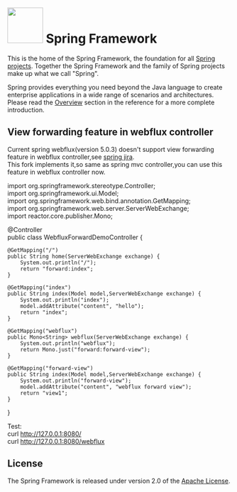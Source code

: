 # <img src="src/docs/asciidoc/images/spring-framework.png" width="80" height="80"> Spring Framework

This is the home of the Spring Framework, the foundation for all
[Spring projects](https://spring.io/projects). Together the Spring Framework and the family of Spring projects make up what we call "Spring". 

Spring provides everything you need beyond the Java language to create enterprise
applications in a wide range of scenarios and architectures. Please read the
[Overview](https://docs.spring.io/spring/docs/current/spring-framework-reference/overview.html#spring-introduction)
section in the reference for a more complete introduction.

## View forwarding feature in webflux controller
Current spring webflux(version 5.0.3) doesn't support view forwarding feature in webflux controller,see [spring jira](https://jira.spring.io/browse/SPR-14537).   
This fork implements it,so same as spring mvc controller,you 
can use this feature in webflux controller now.
 
 import org.springframework.stereotype.Controller;   
 import org.springframework.ui.Model;    
 import org.springframework.web.bind.annotation.GetMapping;    
 import org.springframework.web.server.ServerWebExchange;  
 import reactor.core.publisher.Mono; 
 
 @Controller  
 public class WebfluxForwardDemoController {
 	
 	@GetMapping("/")
	public String home(ServerWebExchange exchange) {
	    System.out.println("/");
		return "forward:index";
	}
	
	@GetMapping("index")
	public String index(Model model,ServerWebExchange exchange) {
	    System.out.println("index");
	    model.addAttribute("content", "hello");
		return "index";
    }
    
    @GetMapping("webflux")
	public Mono<String> webflux(ServerWebExchange exchange) {
	    System.out.println("webflux");
		return Mono.just("forward:forward-view");
	}
	
	@GetMapping("forward-view")
	public String index(Model model,ServerWebExchange exchange) {
	    System.out.println("forward-view");
	    model.addAttribute("content", "webflux forward view");
		return "view1";
    }
} 
       
    
Test:  
 curl http://127.0.0.1:8080/  
 curl http://127.0.0.1:8080/webflux    
    

## License

The Spring Framework is released under version 2.0 of the
[Apache License](http://www.apache.org/licenses/LICENSE-2.0).
